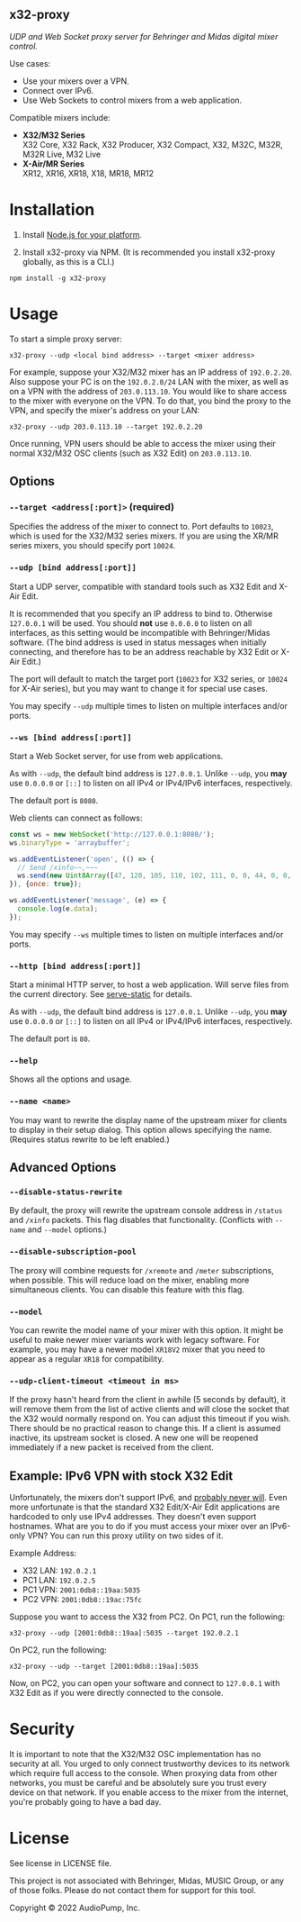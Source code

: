 x32-proxy
--------

*UDP and Web Socket proxy server for Behringer and Midas digital mixer control.*

Use cases:

 - Use your mixers over a VPN.
 - Connect over IPv6.
 - Use Web Sockets to control mixers from a web application.

Compatible mixers include:

 - **X32/M32 Series**<br/>X32 Core, X32 Rack, X32 Producer, X32 Compact, X32, M32C, M32R, M32R Live, M32 Live
 - **X-Air/MR Series**<br/>XR12, XR16, XR18, X18, MR18, MR12

# Installation

1. Install [Node.js for your platform](https://nodejs.org/en/download/).

2. Install x32-proxy via NPM.  (It is recommended you install x32-proxy globally, as this is a CLI.)

```
npm install -g x32-proxy
```

# Usage

To start a simple proxy server:

```
x32-proxy --udp <local bind address> --target <mixer address>
```

For example, suppose your X32/M32 mixer has an IP address of `192.0.2.20`.  Also suppose your PC is on the `192.0.2.0/24` LAN with the mixer, as well as on a VPN with the address of `203.0.113.10`.  You would like to share access to the mixer with everyone on the VPN.  To do that, you bind the proxy to the VPN, and specify the mixer's address on your LAN:

```
x32-proxy --udp 203.0.113.10 --target 192.0.2.20
```

Once running, VPN users should be able to access the mixer using their normal X32/M32 OSC clients (such as X32 Edit) on `203.0.113.10`.


## Options

### `--target <address[:port]>` (required)

Specifies the address of the mixer to connect to.  Port defaults to `10023`, which is used for the X32/M32 series mixers.  If you are using the XR/MR series mixers, you should specify port `10024`.

### `--udp [bind address[:port]]`

Start a UDP server, compatible with standard tools such as X32 Edit and X-Air Edit.

It is recommended that you specify an IP address to bind to.  Otherwise `127.0.0.1` will be used.  You should **not** use `0.0.0.0` to listen on all interfaces, as this setting would be incompatible with Behringer/Midas software.  (The bind address is used in status messages when initially connecting, and therefore has to be an address reachable by X32 Edit or X-Air Edit.)

The port will default to match the target port (`10023` for X32 series, or `10024` for X-Air series), but you may want to change it for special use cases.

You may specify `--udp` multiple times to listen on multiple interfaces and/or ports.

### `--ws [bind address[:port]]`

Start a Web Socket server, for use from web applications.

As with `--udp`, the default bind address is `127.0.0.1`.  Unlike `--udp`, you **may** use `0.0.0.0` or `[::]` to listen on all IPv4 or IPv4/IPv6 interfaces, respectively.

The default port is `8080`.

Web clients can connect as follows:

```javascript
const ws = new WebSocket('http://127.0.0.1:8080/');
ws.binaryType = 'arraybuffer';

ws.addEventListener('open', (() => {
  // Send /xinfo~~,~~~
  ws.send(new Uint8Array([47, 120, 105, 110, 102, 111, 0, 0, 44, 0, 0, 0]).buffer);
}), {once: true});

ws.addEventListener('message', (e) => {
  console.log(e.data);
});
```

You may specify `--ws` multiple times to listen on multiple interfaces and/or ports.

### `--http [bind address[:port]]`

Start a minimal HTTP server, to host a web application. Will serve files from the current directory. See [serve-static](https://www.npmjs.com/package/serve-static) for details.

As with `--udp`, the default bind address is `127.0.0.1`.  Unlike `--udp`, you **may** use `0.0.0.0` or `[::]` to listen on all IPv4 or IPv4/IPv6 interfaces, respectively.

The default port is `80`.

### `--help`
Shows all the options and usage.

### `--name <name>`
You may want to rewrite the display name of the upstream mixer for clients to display in their setup dialog.  This option allows specifying the name.  (Requires status rewrite to be left enabled.)

## Advanced Options

### `--disable-status-rewrite`
By default, the proxy will rewrite the upstream console address in `/status` and `/xinfo` packets.  This flag disables that functionality.  (Conflicts with `--name` and `--model` options.)

### `--disable-subscription-pool`
The proxy will combine requests for `/xremote` and `/meter` subscriptions, when possible.  This will reduce load on the mixer, enabling more simultaneous clients.  You can disable this feature with this flag.

### `--model`
You can rewrite the model name of your mixer with this option.  It might be useful to make newer mixer variants work with legacy software.  For example, you may have a newer model `XR18V2` mixer that you need to appear as a regular `XR18` for compatibility.

### `--udp-client-timeout <timeout in ms>`
If the proxy hasn't heard from the client in awhile (5 seconds by default), it will remove them from the list of active clients and will close the socket that the X32 would normally respond on.  You can adjust this timeout if you wish.  There should be no practical reason to change this.  If a client is assumed inactive, its upstream socket is closed.  A new one will be reopened immediately if a new packet is received from the client.

## Example: IPv6 VPN with stock X32 Edit
Unfortunately, the mixers don't support IPv6, and [probably never will](https://community.musictribe.com/discussions/89151/166716/ipv6-support-for-osc-control).  Even more unfortunate is that the standard X32 Edit/X-Air Edit applications are hardcoded to only use IPv4 addresses.  They doesn't even support hostnames.  What are you to do if you must access your mixer over an IPv6-only VPN?  You can run this proxy utility on two sides of it.

Example Address:

 - X32 LAN: `192.0.2.1`
 - PC1 LAN: `192.0.2.5`
 - PC1 VPN: `2001:0db8::19aa:5035`
 - PC2 VPN: `2001:0db8::19ac:75fc`
 
Suppose you want to access the X32 from PC2.  On PC1, run the following:

```
x32-proxy --udp [2001:0db8::19aa]:5035 --target 192.0.2.1
```

On PC2, run the following:

```
x32-proxy --udp --target [2001:0db8::19aa]:5035
```

Now, on PC2, you can open your software and connect to `127.0.0.1` with X32 Edit as if you were directly connected to the console.


# Security
It is important to note that the X32/M32 OSC implementation has no security at all.  You urged to only connect trustworthy devices to its network which require full access to the console.  When proxying data from other networks, you must be careful and be absolutely sure you trust every device on that network.  If you enable access to the mixer from the internet, you're probably going to have a bad day.

# License
See license in LICENSE file.

This project is not associated with Behringer, Midas, MUSIC Group, or any of those folks.  Please do not contact them for support for this tool.

Copyright © 2022 AudioPump, Inc.